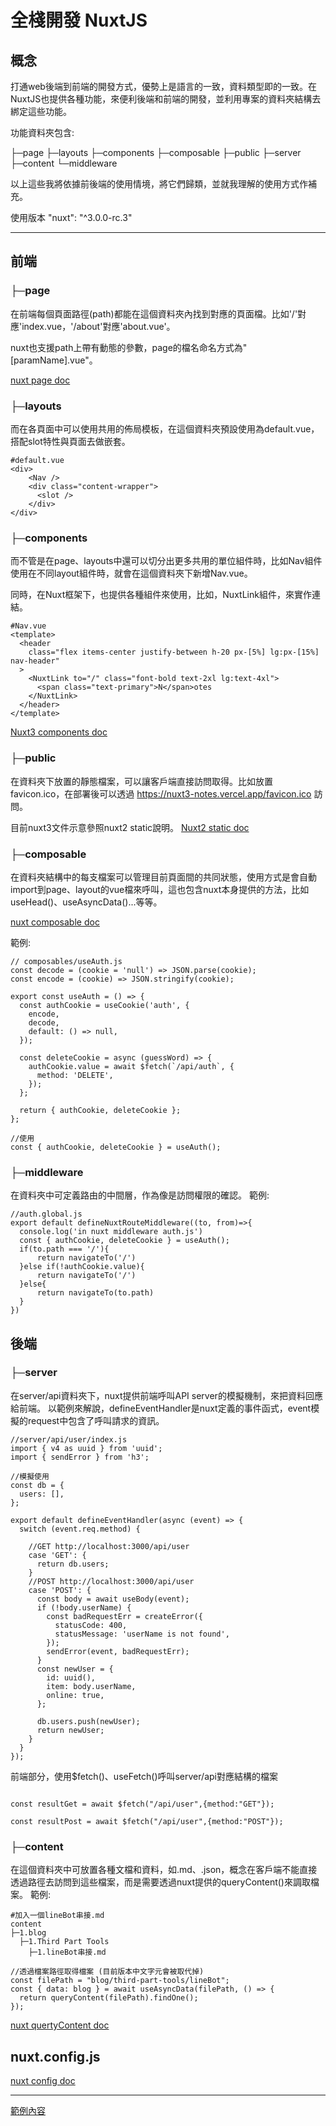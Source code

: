 # 全棧開發 NuxtJS

## 概念
打通web後端到前端的開發方式，優勢上是語言的一致，資料類型即的一致。在NuxtJS也提供各種功能，來便利後端和前端的開發，並利用專案的資料夾結構去綁定這些功能。

功能資料夾包含:

├─page 
├─layouts
├─components
├─composable
├─public
├─server
├─content
└─middleware

以上這些我將依據前後端的使用情境，將它們歸類，並就我理解的使用方式作補充。

使用版本 "nuxt": "^3.0.0-rc.3"

---

## 前端

### ├─page
在前端每個頁面路徑(path)都能在這個資料夾內找到對應的頁面檔。比如'/'對應'index.vue，'/about'對應'about.vue'。

nuxt也支援path上帶有動態的參數，page的檔名命名方式為"[paramName].vue"。

[nuxt page doc](https://v3.nuxtjs.org/guide/directory-structure/pages)

### ├─layouts
而在各頁面中可以使用共用的佈局模板，在這個資料夾預設使用為default.vue，搭配slot特性與頁面去做嵌套。

```html=
#default.vue
<div>
    <Nav />
    <div class="content-wrapper">
      <slot />
    </div>
</div>
```
### ├─components
而不管是在page、layouts中還可以切分出更多共用的單位組件時，比如Nav組件使用在不同layout組件時，就會在這個資料夾下新增Nav.vue。

同時，在Nuxt框架下，也提供各種組件來使用，比如，NuxtLink組件，來實作連結。
```html=
#Nav.vue
<template>
  <header
    class="flex items-center justify-between h-20 px-[5%] lg:px-[15%] nav-header"
  >
    <NuxtLink to="/" class="font-bold text-2xl lg:text-4xl">
      <span class="text-primary">N</span>otes
    </NuxtLink>
  </header>
</template>
```

[Nuxt3 components doc](https://v3.nuxtjs.org/guide/directory-structure/components)

### ├─public
在資料夾下放置的靜態檔案，可以讓客戶端直接訪問取得。比如放置favicon.ico，在部署後可以透過 https://nuxt3-notes.vercel.app/favicon.ico 訪問。

目前nuxt3文件示意參照nuxt2 static說明。
[Nuxt2 static doc](https://nuxtjs.org/docs/directory-structure/static/)

### ├─composable
在資料夾結構中的每支檔案可以管理目前頁面間的共同狀態，使用方式是會自動import到page、layout的vue檔來呼叫，這也包含nuxt本身提供的方法，比如useHead()、useAsyncData()...等等。

[nuxt composable doc](https://v3.nuxtjs.org/api/composables/use-async-data)

範例:
```javascript=
// composables/useAuth.js
const decode = (cookie = 'null') => JSON.parse(cookie);
const encode = (cookie) => JSON.stringify(cookie);

export const useAuth = () => {
  const authCookie = useCookie('auth', {
    encode,
    decode,
    default: () => null,
  });

  const deleteCookie = async (guessWord) => {
    authCookie.value = await $fetch(`/api/auth`, {
      method: 'DELETE',
    });
  };

  return { authCookie, deleteCookie };
};

```

```javascript=
//使用
const { authCookie, deleteCookie } = useAuth();
```

### ├─middleware
在資料夾中可定義路由的中間層，作為像是訪問權限的確認。
範例:
```javascript=
//auth.global.js
export default defineNuxtRouteMiddleware((to, from)=>{
  console.log('in nuxt middleware auth.js')
  const { authCookie, deleteCookie } = useAuth();
  if(to.path === '/'){
      return navigateTo('/')
  }else if(!authCookie.value){
      return navigateTo('/')
  }else{
      return navigateTo(to.path)
  }
})
```


## 後端

### ├─server
在server/api資料夾下，nuxt提供前端呼叫API server的模擬機制，來把資料回應給前端。
以範例來解說，defineEventHandler是nuxt定義的事件函式，event模擬的request中包含了呼叫請求的資訊。
```javascript=
//server/api/user/index.js
import { v4 as uuid } from 'uuid';
import { sendError } from 'h3';

//模擬使用
const db = {
  users: [],
};

export default defineEventHandler(async (event) => {
  switch (event.req.method) {
    
    //GET http://localhost:3000/api/user
    case 'GET': {
      return db.users;
    }
    //POST http://localhost:3000/api/user
    case 'POST': {
      const body = await useBody(event);
      if (!body.userName) {
        const badRequestErr = createError({
          statusCode: 400,
          statusMessage: 'userName is not found',
        });
        sendError(event, badRequestErr);
      }
      const newUser = {
        id: uuid(),
        item: body.userName,
        online: true,
      };

      db.users.push(newUser);
      return newUser;
    }
  }
});

```

前端部分，使用$fetch()、useFetch()呼叫server/api對應結構的檔案
```javascript=

const resultGet = await $fetch("/api/user",{method:"GET"});

const resultPost = await $fetch("/api/user",{method:"POST"});

```

### ├─content
在這個資料夾中可放置各種文檔和資料，如.md、.json，概念在客戶端不能直接透過路徑去訪問到這些檔案，而是需要透過nuxt提供的queryContent()來調取檔案。
範例:
```shell=
#加入一個lineBot串接.md
content
├─1.blog
  ├─1.Third Part Tools
    ├─1.lineBot串接.md
```
```javascript=
//透過檔案路徑取得檔案 (目前版本中文字元會被取代掉)
const filePath = "blog/third-part-tools/lineBot";
const { data: blog } = await useAsyncData(filePath, () => {
  return queryContent(filePath).findOne();
});
```
[nuxt quertyContent doc](https://content.nuxtjs.org/api/composables/query-content/#findone)

## nuxt.config.js

[nuxt config doc](https://v3.nuxtjs.org/api/configuration/nuxt.config)

---

[範例內容](https://github.com/lian0103/nuxt3-notes)